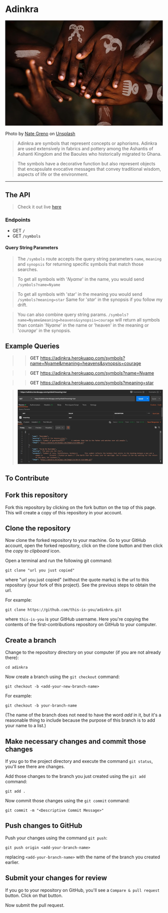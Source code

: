 # Adinkra

![Image](https://raw.githubusercontent.com/Skywalker427/adinkra/master/public/images/adinkra-sm.jpg)	

Photo by [Nate Greno](https://unsplash.com/@nategreno?utm_source=unsplash&utm_medium=referral&utm_content=creditCopyText) on [Unsplash](https://unsplash.com/s/photos/adinkra?utm_source=unsplash&utm_medium=referral&utm_content=creditCopyText)


> Adinkra are symbols that represent concepts or aphorisms. Adinkra are used extensively in fabrics and pottery among the Ashantis of Ashanti Kingdom and the Baoules who historically migrated to Ghana.

> The symbols have a decorative function but also represent objects that encapsulate evocative messages that convey traditional wisdom,  aspects of life or the environment.


---------------------------------------------------------------------------------------


## The API

> Check it out live [here](https://adinkra.herokuapp.com)

### Endpoints

- GET `/`
- GET `/symbols`

#### Query String Parameters

> The `/symbols` route accepts the query string parameters `name`, `meaning` and `synopsis` for returning specific symbols that match those searches.

> To get all symbols with '*Nyame*' in the name, you would send `/symbols?name=Nyame`

> To get all symbols with 'star' in the meaning you would send `/symbols?meaning=star`
> Same for '*star*' in the synopsis if you follow my drift.

> You can also combine query string params. 
> `/symbols?name=Nyame&meaning=heavens&synopsis=courage` will return all symbols than contain '*Nyame*' in the name or 'heaven' in the meaning or '*courage*' in the synopsis.

## Example Queries
>> **GET** https://adinkra.herokuapp.com/symbols?name=Nyame&meaning=heavens&synopsis=courage

>> **GET** https://adinkra.herokuapp.com/symbols?name=Nyame

>> **GET** https://adinkra.herokuapp.com/symbols?meaning=star


> ![Get request](./postman.jpg?raw=true "Postman sample")


## To Contribute

## Fork this repository

Fork this repository by clicking on the fork button on the top of this page.
This will create a copy of this repository in your account.

## Clone the repository
Now clone the forked repository to your machine. Go to your GitHub account, open the forked repository, click on the clone button and then click the *copy to clipboard* icon.

Open a terminal and run the following git command:

```
git clone "url you just copied"
```
where "url you just copied" (without the quote marks) is the url to this repository (your fork of this project). See the previous steps to obtain the url.

For example:
```
git clone https://github.com/this-is-you/adinkra.git
```
where `this-is-you` is your GitHub username. Here you're copying the contents of the first-contributions repository on GitHub to your computer.

## Create a branch

Change to the repository directory on your computer (if you are not already there):

```
cd adinkra
```
Now create a branch using the `git checkout` command:
```
git checkout -b <add-your-new-branch-name>
```

For example:
```
git checkout -b your-branch-name
```
(The name of the branch does not need to have the word *add* in it, but it's a reasonable thing to include because the purpose of this branch is to add your name to a list.)

## Make necessary changes and commit those changes

If you go to the project directory and execute the command `git status`, you'll see there are changes.


Add those changes to the branch you just created using the `git add` command:

```
git add .
```

Now commit those changes using the `git commit` command:
```
git commit -m "<Descriptive Commit Message>"
```


## Push changes to GitHub

Push your changes using the command `git push`:
```
git push origin <add-your-branch-name>
```
replacing `<add-your-branch-name>` with the name of the branch you created earlier.

## Submit your changes for review

If you go to your repository on GitHub, you'll see a  `Compare & pull request` button. Click on that button.

Now submit the pull request.

